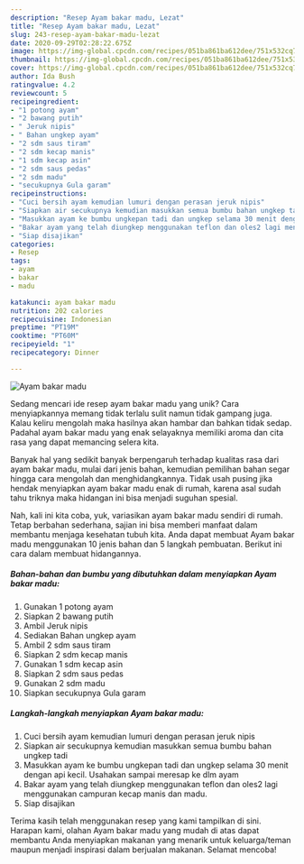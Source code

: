 ```yaml
---
description: "Resep Ayam bakar madu, Lezat"
title: "Resep Ayam bakar madu, Lezat"
slug: 243-resep-ayam-bakar-madu-lezat
date: 2020-09-29T02:28:22.675Z
image: https://img-global.cpcdn.com/recipes/051ba861ba612dee/751x532cq70/ayam-bakar-madu-foto-resep-utama.jpg
thumbnail: https://img-global.cpcdn.com/recipes/051ba861ba612dee/751x532cq70/ayam-bakar-madu-foto-resep-utama.jpg
cover: https://img-global.cpcdn.com/recipes/051ba861ba612dee/751x532cq70/ayam-bakar-madu-foto-resep-utama.jpg
author: Ida Bush
ratingvalue: 4.2
reviewcount: 5
recipeingredient:
- "1 potong ayam"
- "2 bawang putih"
- " Jeruk nipis"
- " Bahan ungkep ayam"
- "2 sdm saus tiram"
- "2 sdm kecap manis"
- "1 sdm kecap asin"
- "2 sdm saus pedas"
- "2 sdm madu"
- "secukupnya Gula garam"
recipeinstructions:
- "Cuci bersih ayam kemudian lumuri dengan perasan jeruk nipis"
- "Siapkan air secukupnya kemudian masukkan semua bumbu bahan ungkep tadi"
- "Masukkan ayam ke bumbu ungkepan tadi dan ungkep selama 30 menit dengan api kecil. Usahakan sampai meresap ke dlm ayam"
- "Bakar ayam yang telah diungkep menggunakan teflon dan oles2 lagi menggunakan campuran kecap manis dan madu."
- "Siap disajikan"
categories:
- Resep
tags:
- ayam
- bakar
- madu

katakunci: ayam bakar madu 
nutrition: 202 calories
recipecuisine: Indonesian
preptime: "PT19M"
cooktime: "PT60M"
recipeyield: "1"
recipecategory: Dinner

---
```



![Ayam bakar madu](https://img-global.cpcdn.com/recipes/051ba861ba612dee/751x532cq70/ayam-bakar-madu-foto-resep-utama.jpg)

Sedang mencari ide resep ayam bakar madu yang unik? Cara menyiapkannya memang tidak terlalu sulit namun tidak gampang juga. Kalau keliru mengolah maka hasilnya akan hambar dan bahkan tidak sedap. Padahal ayam bakar madu yang enak selayaknya memiliki aroma dan cita rasa yang dapat memancing selera kita.



Banyak hal yang sedikit banyak berpengaruh terhadap kualitas rasa dari ayam bakar madu, mulai dari jenis bahan, kemudian pemilihan bahan segar hingga cara mengolah dan menghidangkannya. Tidak usah pusing jika hendak menyiapkan ayam bakar madu enak di rumah, karena asal sudah tahu triknya maka hidangan ini bisa menjadi suguhan spesial.


Nah, kali ini kita coba, yuk, variasikan ayam bakar madu sendiri di rumah. Tetap berbahan sederhana, sajian ini bisa memberi manfaat dalam membantu menjaga kesehatan tubuh kita. Anda dapat membuat Ayam bakar madu menggunakan 10 jenis bahan dan 5 langkah pembuatan. Berikut ini cara dalam membuat hidangannya.

<!--inarticleads1-->

##### Bahan-bahan dan bumbu yang dibutuhkan dalam menyiapkan Ayam bakar madu:

1. Gunakan 1 potong ayam
1. Siapkan 2 bawang putih
1. Ambil  Jeruk nipis
1. Sediakan  Bahan ungkep ayam
1. Ambil 2 sdm saus tiram
1. Siapkan 2 sdm kecap manis
1. Gunakan 1 sdm kecap asin
1. Siapkan 2 sdm saus pedas
1. Gunakan 2 sdm madu
1. Siapkan secukupnya Gula garam




<!--inarticleads2-->

##### Langkah-langkah menyiapkan Ayam bakar madu:

1. Cuci bersih ayam kemudian lumuri dengan perasan jeruk nipis
1. Siapkan air secukupnya kemudian masukkan semua bumbu bahan ungkep tadi
1. Masukkan ayam ke bumbu ungkepan tadi dan ungkep selama 30 menit dengan api kecil. Usahakan sampai meresap ke dlm ayam
1. Bakar ayam yang telah diungkep menggunakan teflon dan oles2 lagi menggunakan campuran kecap manis dan madu.
1. Siap disajikan




Terima kasih telah menggunakan resep yang kami tampilkan di sini. Harapan kami, olahan Ayam bakar madu yang mudah di atas dapat membantu Anda menyiapkan makanan yang menarik untuk keluarga/teman maupun menjadi inspirasi dalam berjualan makanan. Selamat mencoba!
